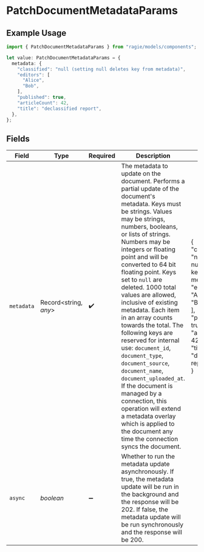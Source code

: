 # PatchDocumentMetadataParams

## Example Usage

```typescript
import { PatchDocumentMetadataParams } from "ragie/models/components";

let value: PatchDocumentMetadataParams = {
  metadata: {
    "classified": "null (setting null deletes key from metadata)",
    "editors": [
      "Alice",
      "Bob",
    ],
    "published": true,
    "articleCount": 42,
    "title": "declassified report",
  },
};
```

## Fields

| Field                                                                                                                                                                                                                                                                                                                                                                                                                                                                                                                                                                                                                                                                                                                                            | Type                                                                                                                                                                                                                                                                                                                                                                                                                                                                                                                                                                                                                                                                                                                                             | Required                                                                                                                                                                                                                                                                                                                                                                                                                                                                                                                                                                                                                                                                                                                                         | Description                                                                                                                                                                                                                                                                                                                                                                                                                                                                                                                                                                                                                                                                                                                                      | Example                                                                                                                                                                                                                                                                                                                                                                                                                                                                                                                                                                                                                                                                                                                                          |
| ------------------------------------------------------------------------------------------------------------------------------------------------------------------------------------------------------------------------------------------------------------------------------------------------------------------------------------------------------------------------------------------------------------------------------------------------------------------------------------------------------------------------------------------------------------------------------------------------------------------------------------------------------------------------------------------------------------------------------------------------ | ------------------------------------------------------------------------------------------------------------------------------------------------------------------------------------------------------------------------------------------------------------------------------------------------------------------------------------------------------------------------------------------------------------------------------------------------------------------------------------------------------------------------------------------------------------------------------------------------------------------------------------------------------------------------------------------------------------------------------------------------ | ------------------------------------------------------------------------------------------------------------------------------------------------------------------------------------------------------------------------------------------------------------------------------------------------------------------------------------------------------------------------------------------------------------------------------------------------------------------------------------------------------------------------------------------------------------------------------------------------------------------------------------------------------------------------------------------------------------------------------------------------ | ------------------------------------------------------------------------------------------------------------------------------------------------------------------------------------------------------------------------------------------------------------------------------------------------------------------------------------------------------------------------------------------------------------------------------------------------------------------------------------------------------------------------------------------------------------------------------------------------------------------------------------------------------------------------------------------------------------------------------------------------ | ------------------------------------------------------------------------------------------------------------------------------------------------------------------------------------------------------------------------------------------------------------------------------------------------------------------------------------------------------------------------------------------------------------------------------------------------------------------------------------------------------------------------------------------------------------------------------------------------------------------------------------------------------------------------------------------------------------------------------------------------ |
| `metadata`                                                                                                                                                                                                                                                                                                                                                                                                                                                                                                                                                                                                                                                                                                                                       | Record<string, *any*>                                                                                                                                                                                                                                                                                                                                                                                                                                                                                                                                                                                                                                                                                                                            | :heavy_check_mark:                                                                                                                                                                                                                                                                                                                                                                                                                                                                                                                                                                                                                                                                                                                               | The metadata to update on the document. Performs a partial update of the document's metadata. Keys must be strings. Values may be strings, numbers, booleans, or lists of strings. Numbers may be integers or floating point and will be converted to 64 bit floating point. Keys set to `null` are deleted. 1000 total values are allowed, inclusive of existing metadata. Each item in an array counts towards the total. The following keys are reserved for internal use: `document_id`, `document_type`, `document_source`, `document_name`, `document_uploaded_at`. If the document is managed by a connection, this operation will extend a metadata overlay which is applied to the document any time the connection syncs the document. | {<br/>"classified": "null (setting null deletes key from metadata)",<br/>"editors": [<br/>"Alice",<br/>"Bob"<br/>],<br/>"published": true,<br/>"articleCount": 42,<br/>"title": "declassified report"<br/>}                                                                                                                                                                                                                                                                                                                                                                                                                                                                                                                                      |
| `async`                                                                                                                                                                                                                                                                                                                                                                                                                                                                                                                                                                                                                                                                                                                                          | *boolean*                                                                                                                                                                                                                                                                                                                                                                                                                                                                                                                                                                                                                                                                                                                                        | :heavy_minus_sign:                                                                                                                                                                                                                                                                                                                                                                                                                                                                                                                                                                                                                                                                                                                               | Whether to run the metadata update asynchronously. If true, the metadata update will be run in the background and the response will be 202. If false, the metadata update will be run synchronously and the response will be 200.                                                                                                                                                                                                                                                                                                                                                                                                                                                                                                                |                                                                                                                                                                                                                                                                                                                                                                                                                                                                                                                                                                                                                                                                                                                                                  |